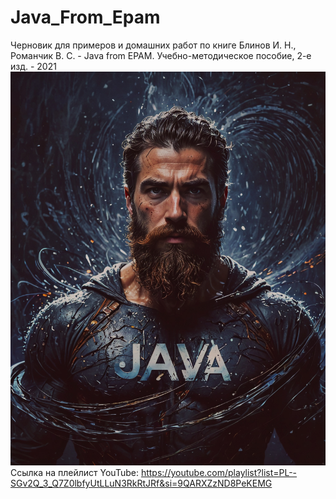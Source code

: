 # Java_From_Epam

Черновик для примеров и домашних работ по книге
Блинов И. Н., Романчик В. С. - Java from EPAM. Учебно-методическое пособие, 2-е изд. - 2021
![logojava.png](src%2Flogojava.png)
Ссылка на плейлист  YouTube: https://youtube.com/playlist?list=PL--SGv2Q_3_Q7Z0lbfyUtLLuN3RkRtJRf&si=9QARXZzND8PeKEMG 
